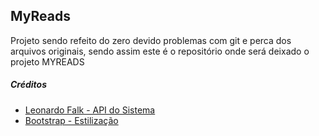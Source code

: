 ## MyReads

Projeto sendo refeito do zero devido problemas com git e perca dos arquivos originais, sendo assim este é o repositório onde será deixado o projeto MYREADS

##### Créditos

- [Leonardo Falk  - API do Sistema](https://github.com/leonardofalk/compasso_2020-occ-e1-aval "Leonardo Falk ")
- [Bootstrap - Estilização](https://getbootstrap.com/ "Bootstrap - Estilização")